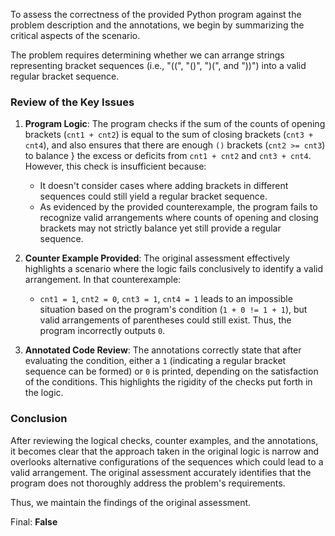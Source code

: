 To assess the correctness of the provided Python program against the problem description and the annotations, we begin by summarizing the critical aspects of the scenario.

The problem requires determining whether we can arrange strings representing bracket sequences (i.e., "((", "()", ")(", and "))") into a valid regular bracket sequence. 

### Review of the Key Issues

1. **Program Logic**: The program checks if the sum of the counts of opening brackets (`cnt1 + cnt2`) is equal to the sum of closing brackets (`cnt3 + cnt4`), and also ensures that there are enough `()` brackets (`cnt2 >= cnt3`) to balance } the excess or deficits from `cnt1 + cnt2` and `cnt3 + cnt4`. However, this check is insufficient because:
   - It doesn't consider cases where adding brackets in different sequences could still yield a regular bracket sequence.
   - As evidenced by the provided counterexample, the program fails to recognize valid arrangements where counts of opening and closing brackets may not strictly balance yet still provide a regular sequence.

2. **Counter Example Provided**: The original assessment effectively highlights a scenario where the logic fails conclusively to identify a valid arrangement. In that counterexample:
   - `cnt1 = 1`, `cnt2 = 0`, `cnt3 = 1`, `cnt4 = 1` leads to an impossible situation based on the program's condition (`1 + 0 != 1 + 1`), but valid arrangements of parentheses could still exist. Thus, the program incorrectly outputs `0`.

3. **Annotated Code Review**: The annotations correctly state that after evaluating the condition, either a `1` (indicating a regular bracket sequence can be formed) or `0` is printed, depending on the satisfaction of the conditions. This highlights the rigidity of the checks put forth in the logic.

### Conclusion

After reviewing the logical checks, counter examples, and the annotations, it becomes clear that the approach taken in the original logic is narrow and overlooks alternative configurations of the sequences which could lead to a valid arrangement. The original assessment accurately identifies that the program does not thoroughly address the problem's requirements.

Thus, we maintain the findings of the original assessment.

Final: **False**